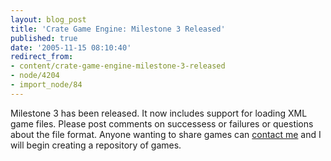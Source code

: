 ```yaml
---
layout: blog_post
title: 'Crate Game Engine: Milestone 3 Released'
published: true
date: '2005-11-15 08:10:40'
redirect_from:
- content/crate-game-engine-milestone-3-released
- node/4204
- import_node/84
---
```


Milestone 3 has been released. It now includes support for loading XML game files. Please post comments on successess or failures or questions about the file format. Anyone wanting to share games can [contact me](/contact) and I will begin creating a repository of games.
